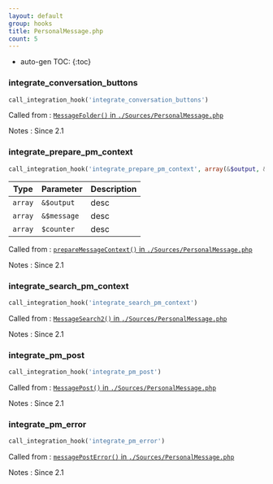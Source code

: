 ```yaml
---
layout: default
group: hooks
title: PersonalMessage.php
count: 5
---
```

* auto-gen TOC:
{:toc}
### integrate_conversation_buttons

```php
call_integration_hook('integrate_conversation_buttons')
```


Called from
: [`MessageFolder()` in `./Sources/PersonalMessage.php`](../docs/personalmessage.html#messagefolder)

Notes
: Since 2.1

### integrate_prepare_pm_context

```php
call_integration_hook('integrate_prepare_pm_context', array(&$output, &$message, $counter))
```

Type|Parameter|Description
---|---|---
`array`|`&$output`|desc
`array`|`&$message`|desc
`array`|`$counter`|desc

Called from
: [`prepareMessageContext()` in `./Sources/PersonalMessage.php`](../docs/personalmessage.html#preparemessagecontext)

Notes
: Since 2.1

### integrate_search_pm_context

```php
call_integration_hook('integrate_search_pm_context')
```


Called from
: [`MessageSearch2()` in `./Sources/PersonalMessage.php`](../docs/personalmessage.html#messagesearch2)

Notes
: Since 2.1

### integrate_pm_post

```php
call_integration_hook('integrate_pm_post')
```


Called from
: [`MessagePost()` in `./Sources/PersonalMessage.php`](../docs/personalmessage.html#messagepost)

Notes
: Since 2.1

### integrate_pm_error

```php
call_integration_hook('integrate_pm_error')
```


Called from
: [`messagePostError()` in `./Sources/PersonalMessage.php`](../docs/personalmessage.html#messageposterror)

Notes
: Since 2.1

